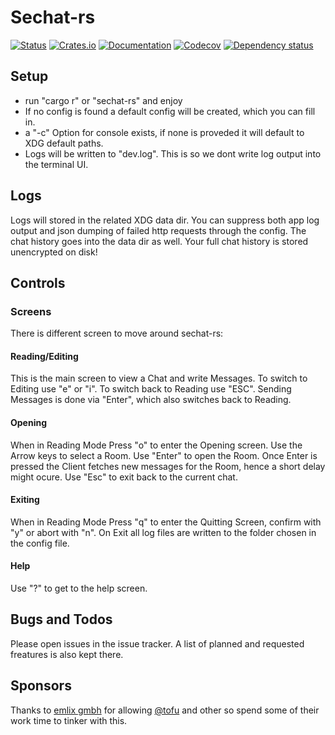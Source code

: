 # Sechat-rs


[![Status](https://github.com/tofubert/sechat-rs/actions/workflows/rust.yml/badge.svg)](https://github.com/tofubert/sechat-rs/actions)
[![Crates.io](https://img.shields.io/crates/v/sechat-rs.svg)](https://crates.io/crates/sechat-rs)
[![Documentation](https://docs.rs/sechat-rs/badge.svg)](https://docs.rs/sechat-rs/)
[![Codecov](https://codecov.io/github/tofubert/sechat-rs/branch/main/graph/badge.svg?token=CUBVLZ27KS)](https://codecov.io/github/tofubert/sechat-rs)
[![Dependency status](https://deps.rs/repo/github/tofubert/sechat-rs/status.svg)](https://deps.rs/repo/github/tofubert/sechat-rs)


## Setup

* run "cargo r" or "sechat-rs" and enjoy
* If no config is found a default config will be created, which you can fill in.
* a "-c" Option for console exists, if none is proveded it will default to XDG default paths.
* Logs will be written to "dev.log". This is so we dont write log output into the terminal UI.

## Logs
Logs will stored in the related XDG data dir.
You can suppress both app log output and json dumping of failed http requests through the config.
The chat history goes into the data dir as well.
Your full chat history is stored unencrypted on disk!

## Controls

### Screens
There is different screen to move around sechat-rs:
#### Reading/Editing
This is the main screen to view a Chat and write Messages.
To switch to Editing use "e" or "i". To switch back to Reading use "ESC".
Sending Messages is done via "Enter", which also switches back to Reading.

#### Opening
When in Reading Mode Press "o" to enter the Opening screen.
Use the Arrow keys to select a Room. Use "Enter" to open the Room. Once Enter is pressed the Client fetches new messages for the Room, hence a short delay might ocure.
Use "Esc" to exit back to the current chat.

#### Exiting
When in Reading Mode Press "q" to enter the Quitting Screen, confirm with "y" or abort with "n".
On Exit all log files are written to the folder chosen in the config file.

#### Help
Use "?" to get to the help screen.

## Bugs and Todos
Please open issues in the issue tracker.
A list of planned and requested freatures is also kept there.

## Sponsors
Thanks to [emlix gmbh](https://github.com/emlix) for allowing [@tofu](https://github.com/tofubert) and other so spend some of their work time to tinker with this.
